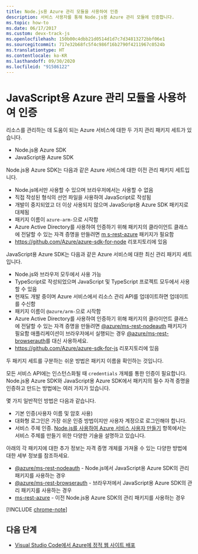 ```yaml
---
title: Node.js용 Azure 관리 모듈을 사용하여 인증
description: 서비스 사용자를 통해 Node.js용 Azure 관리 모듈에 인증합니다.
ms.topic: how-to
ms.date: 06/17/2017
ms.custom: devx-track-js
ms.openlocfilehash: 150b00c4dbb21d0514d1d7c7d34813272bbf06e1
ms.sourcegitcommit: 717e32b68fc5f4c986f16b2790f4211967c0524b
ms.translationtype: HT
ms.contentlocale: ko-KR
ms.lasthandoff: 09/30/2020
ms.locfileid: "91586122"
---
```

# <a name="authenticate-with-the-azure-management-modules-for-javascript"></a>JavaScript용 Azure 관리 모듈을 사용하여 인증

리소스를 관리하는 데 도움이 되는 Azure 서비스에 대한 두 가지 관리 패키지 세트가 있습니다.
- Node.js용 Azure SDK
- JavaScript용 Azure SDK

Node.js용 Azure SDK는 다음과 같은 Azure 서비스에 대한 이전 관리 패키지 세트입니다. 
- Node.js에서만 사용할 수 있으며 브라우저에서는 사용할 수 없음
- 직접 작성된 형식의 선언 파일을 사용하여 JavaScript로 작성됨
- 개발이 중지되었고 더 이상 사용되지 않으며 JavaScript용 Azure SDK 패키지로 대체됨
- 패키지 이름이 `azure-arm-`으로 시작함
- Azure Active Directory를 사용하여 인증하기 위해 패키지의 클라이언트 클래스에 전달할 수 있는 자격 증명을 만들려면 [m s-rest-azure](https://www.npmjs.com/package/ms-rest-azure) 패키지가 필요함
- https://github.com/Azure/azure-sdk-for-node 리포지토리에 있음

JavaScript용 Azure SDK는 다음과 같은 Azure 서비스에 대한 최신 관리 패키지 세트입니다.
- Node.js와 브라우저 모두에서 사용 가능
- TypeScript로 작성되었으며 JavaScript 및 TypeScript 프로젝트 모두에서 사용할 수 있음
- 현재도 개발 중이며 Azure 서비스에서 리소스 관리 API를 업데이트하면 업데이트를 수신함
- 패키지 이름이 `@azure/arm-`으로 시작함
- Azure Active Directory를 사용하여 인증하기 위해 패키지의 클라이언트 클래스에 전달할 수 있는 자격 증명을 만들려면 [@azure/ms-rest-nodeauth](https://www.npmjs.com/package/@azure/ms-rest-nodeauth) 패키지가 필요함 애플리케이션이 브라우저에서 실행되는 경우 [@azure/ms-rest-browserauth](https://www.npmjs.com/package/@azure/ms-rest-browserauth)를 대신 사용하세요.
- https://github.com/Azure/azure-sdk-for-js 리포지토리에 있음

두 패키지 세트를 구분하는 쉬운 방법은 패키지 이름을 확인하는 것입니다.

모든 서비스 API에는 인스턴스화될 때 `credentials` 개체를 통한 인증이 필요합니다. Node.js용 Azure SDK와 JavaScript용 Azure SDK에서 패키지의 필수 자격 증명을 인증하고 만드는 방법에는 여러 가지가 있습니다.

몇 가지 일반적인 방법은 다음과 같습니다.

- 기본 인증(사용자 이름 및 암호 사용)
- 대화형 로그인은 가장 쉬운 인증 방법이지만 사용자 계정으로 로그인해야 합니다.
- 서비스 주체 인증. [Node.js를 사용하여 Azure 서비스 사용자 만들기](./node-sdk-azure-authenticate-principal.md) 항목에서는 서비스 주체를 만들기 위한 다양한 기술을 설명하고 있습니다. 

아래의 각 패키지에 대한 추가 정보는 자격 증명 개체를 가져올 수 있는 다양한 방법에 대한 세부 정보를 참조하세요.
- [@azure/ms-rest-nodeauth](https://www.npmjs.com/package/@azure/ms-rest-nodeauth) - Node.js에서 JavaScript용 Azure SDK의 관리 패키지를 사용하는 경우
- [@azure/ms-rest-browserauth](https://www.npmjs.com/package/@azure/ms-rest-browserauth) - 브라우저에서 JavaScript용 Azure SDK의 관리 패키지를 사용하는 경우
- [ms-rest-azure](https://www.npmjs.com/package/ms-rest-azure) - 이전 Node.js용 Azure SDK의 관리 패키지를 사용하는 경우

[!INCLUDE [chrome-note](includes/chrome-note.md)]

## <a name="next-steps"></a>다음 단계   

* [Visual Studio Code에서 Azure에 정적 웹 사이트 배포](tutorial-vscode-static-website-node-01.md)